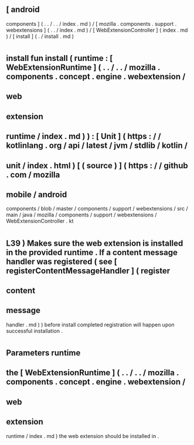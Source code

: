 [
android
-
components
]
(
.
.
/
.
.
/
index
.
md
)
/
[
mozilla
.
components
.
support
.
webextensions
]
(
.
.
/
index
.
md
)
/
[
WebExtensionController
]
(
index
.
md
)
/
[
install
]
(
.
/
install
.
md
)
#
install
fun
install
(
runtime
:
[
WebExtensionRuntime
]
(
.
.
/
.
.
/
mozilla
.
components
.
concept
.
engine
.
webextension
/
-
web
-
extension
-
runtime
/
index
.
md
)
)
:
[
Unit
]
(
https
:
/
/
kotlinlang
.
org
/
api
/
latest
/
jvm
/
stdlib
/
kotlin
/
-
unit
/
index
.
html
)
[
(
source
)
]
(
https
:
/
/
github
.
com
/
mozilla
-
mobile
/
android
-
components
/
blob
/
master
/
components
/
support
/
webextensions
/
src
/
main
/
java
/
mozilla
/
components
/
support
/
webextensions
/
WebExtensionController
.
kt
#
L39
)
Makes
sure
the
web
extension
is
installed
in
the
provided
runtime
.
If
a
content
message
handler
was
registered
(
see
[
registerContentMessageHandler
]
(
register
-
content
-
message
-
handler
.
md
)
)
before
install
completed
registration
will
happen
upon
successful
installation
.
#
#
#
Parameters
runtime
-
the
[
WebExtensionRuntime
]
(
.
.
/
.
.
/
mozilla
.
components
.
concept
.
engine
.
webextension
/
-
web
-
extension
-
runtime
/
index
.
md
)
the
web
extension
should
be
installed
in
.
